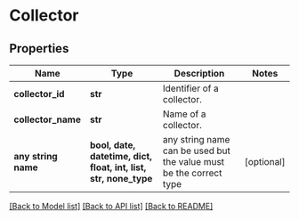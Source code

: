 # Collector


## Properties
Name | Type | Description | Notes
------------ | ------------- | ------------- | -------------
**collector_id** | **str** | Identifier of a collector. | 
**collector_name** | **str** | Name of a collector. | 
**any string name** | **bool, date, datetime, dict, float, int, list, str, none_type** | any string name can be used but the value must be the correct type | [optional]

[[Back to Model list]](../README.md#documentation-for-models) [[Back to API list]](../README.md#documentation-for-api-endpoints) [[Back to README]](../README.md)


